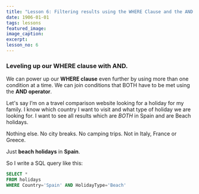 ```yaml
---
title: "Lesson 6: Filtering results using the WHERE Clause and the AND operator."
date: 1906-01-01
tags: lessons
featured_image: 
image_caption: 
excerpt: 
lesson_no: 6
---
```

### Leveling up our WHERE clause with AND.

We can power up our **WHERE clause** even further by using more than one condition at a time. We can join conditions that BOTH have to be met using the **AND operator**.

Let's say I’m on a travel comparison website looking for a holiday for my family. I know which country I want to visit and what type of holiday we are looking for. I want to see all results which are _BOTH_ in Spain and are Beach holidays.

Nothing else. No city breaks. No camping trips. Not in Italy, France or Greece.

Just **beach holidays** in **Spain**.

So I write a SQL query like this: 

```sql
SELECT * 
FROM holidays 
WHERE Country='Spain' AND HolidayType='Beach'
```